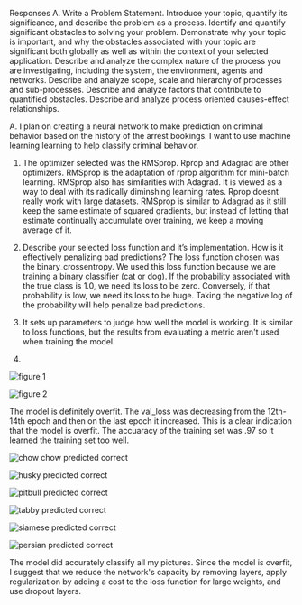 Responses
A. Write a Problem Statement. Introduce your topic, quantify its significance, and describe the problem as a process. 
Identify and quantify significant obstacles to solving your problem. 
Demonstrate why your topic is important, and why the obstacles associated with your topic are significant both globally as well as within the context of your selected application.
Describe and analyze the complex nature of the process you are investigating, including the system, the environment, agents and networks. 
Describe and analyze scope, scale and hierarchy of processes and sub-processes. 
Describe and analyze factors that contribute to quantified obstacles.
Describe and analyze process oriented causes-effect relationships.

A. I plan on creating a neural network to make prediction on criminal behavior based on the history of the arrest bookings. I want to use machine learning learning to help classify criminal behavior. 


1. The optimizer selected was the RMSprop. Rprop and Adagrad are other optimizers. RMSprop is the adaptation of rprop algorithm for mini-batch learning. RMSprop also has similarities with Adagrad. It is viewed as a way to deal with its radically diminshing learning rates. Rprop doesnt really work with large datasets. RMSprop is similar to Adagrad as it still keep the same estimate of squared gradients, but instead of letting that estimate continually accumulate over training, we keep a moving average of it.  

2. Describe your selected loss function and it’s implementation. How is it effectively penalizing bad predictions? 
The loss function chosen was the binary_crossentropy. We used this loss function because we are training a binary classifier (cat or dog). If the probability associated with the true class is 1.0, we need its loss to be zero. Conversely, if that probability is low, we need its loss to be huge. Taking the negative log of the probability will help penalize bad predictions.  

3. It sets up parameters to judge how well the model is working. It is similar to loss functions, but the results from evaluating a metric aren't used when training the model.  

4. 

![figure 1](https://user-images.githubusercontent.com/67920437/88005422-633ddf00-cad7-11ea-8abe-f119d9a10925.png)

![figure 2](https://user-images.githubusercontent.com/67920437/88005424-646f0c00-cad7-11ea-97a9-c113a7d2f95f.png)

The model is definitely overfit. The val_loss was decreasing from the 12th-14th epoch and then on the last epoch it increased. This is a clear indication that the model is overfit. The accuaracy of the training set was .97 so it learned the training set too well. 

![chow chow](https://user-images.githubusercontent.com/67920437/88006327-5cb06700-cad9-11ea-8361-1b51cc8a447e.jpeg)
predicted correct

![husky](https://user-images.githubusercontent.com/67920437/88006332-62a64800-cad9-11ea-97ae-a35eeed0a0eb.jpeg)
predicted correct

![pitbull](https://user-images.githubusercontent.com/67920437/88006395-88335180-cad9-11ea-8e0c-530c3599e77a.jpeg)
predicted correct

![tabby](https://user-images.githubusercontent.com/67920437/88006400-89fd1500-cad9-11ea-8623-f5df8754587f.jpeg)
predicted correct

![siamese](https://user-images.githubusercontent.com/67920437/88006404-8b2e4200-cad9-11ea-8924-9a17fcba13a8.jpeg)
predicted correct

![persian](https://user-images.githubusercontent.com/67920437/88006406-8c5f6f00-cad9-11ea-94c8-5f6683f0f417.jpeg)
predicted correct

The model did accurately classify all my pictures. Since the model is overfit, I suggest that we reduce the network's capacity by removing layers, apply regularization by adding a cost to the loss function for large weights, and use dropout layers. 

